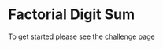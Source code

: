 # Factorial Digit Sum

To get started please see the [challenge page](https://projecteuler.net/problem=20)
